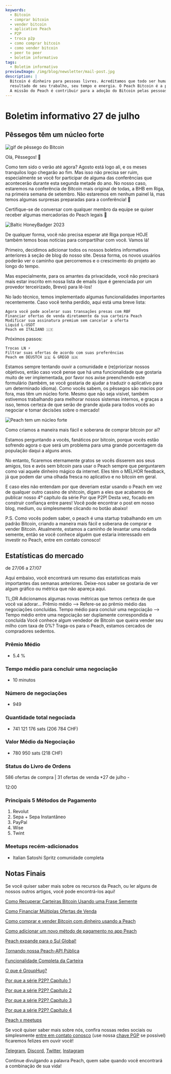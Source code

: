 ```yaml
---
keywords:
  - Bitcoin
  - comprar bitcoin
  - vender bitcoin
  - aplicativo Peach
  - P2P
  - troca p2p
  - como comprar bitcoin
  - como vender bitcoin
  - peer to peer
  - boletim informativo
tags:
  - Boletim informativo
previewImage: /img/blog/newsletter/mail-post.jpg
description: |
  Bitcoin é dinheiro para pessoas livres. Acreditamos que todo ser humano tem o direito de escolher qual dinheiro usar para armazenar sua riqueza, o
  resultado de seu trabalho, seu tempo e energia. O Peach Bitcoin é a plataforma mais fácil para comprar e vender bitcoin de pessoa para pessoa.
  A missão do Peach é contribuir para a adoção do Bitcoin pelas pessoas.
---
```


# Boletim informativo 27 de julho

## Pêssegos têm um núcleo forte

![gif de pêssego do Bitcoin](/img/blog/newsletter/gif-peach.gif)

Olá, Pêssegos! 🍑

Como tem sido o verão até agora? Agosto está logo ali, e os meses tranquilos logo chegarão ao fim. Mas isso não precisa ser ruim, especialmente se você for participar de alguma das conferências que acontecerão durante esta segunda metade do ano.
No nosso caso, estaremos na conferência de Bitcoin mais original de todas, a BHB em Riga, na primeira semana de setembro. Não estaremos em nenhum painel lá, mas temos algumas surpresas preparadas para a conferência! 👀

Certifique-se de conversar com qualquer membro da equipe se quiser receber algumas mercadorias do Peach legais 👕

![Baltic HoneyBadger 2023](https://img.mailinblue.com/5647291/images/content_library/original/64c150feca9a443c5539f14d.jpg)

De qualquer forma, você não precisa esperar até Riga porque HOJE também temos boas notícias para compartilhar com você. Vamos lá!

Primeiro, decidimos adicionar todos os nossos boletins informativos anteriores à seção de blog do nosso site. Dessa forma, os novos usuários poderão ver o caminho que percorremos e o crescimento do projeto ao longo do tempo.

Mas especialmente, para os amantes da privacidade, você não precisará mais estar inscrito em nossa lista de emails (que é gerenciada por um provedor terceirizado, Brevo) para lê-los!

No lado técnico, temos implementado algumas funcionalidades importantes recentemente. Caso você tenha perdido, aqui está uma breve lista:

    Agora você pode acelerar suas transações presas com RBF
    Financiar ofertas de venda diretamente da sua carteira Peach
    Modificar sua assinatura premium sem cancelar a oferta
    Liquid L-USDT
    Peach em ITALIANO 🇮🇹

Próximos passos:

    Trocas LN ⚡
    Filtrar suas ofertas de acordo com suas preferências
    Peach em DEUSTCH 🇩🇪 & GREGO 🇬🇷

Estamos sempre tentando ouvir a comunidade e (re)priorizar nossos objetivos, então caso você pense que há uma funcionalidade que gostaria muito de ver implementada, por favor nos avise preenchendo este formulário (também, se você gostaria de ajudar a traduzir o aplicativo para um determinado idioma).
Como vocês sabem, os pêssegos são macios por fora, mas têm um núcleo forte.
Mesmo que não seja visível, também estivemos trabalhando para melhorar nossos sistemas internos, e graças a isso, temos certeza de que serão de grande ajuda para todos vocês ao negociar e tomar decisões sobre o mercado!

![Peach tem um núcleo forte](https://img.mailinblue.com/5647291/images/content_library/original/64c24bc1b872d13df10ce56f.jpg)

Como criamos a maneira mais fácil e soberana de comprar bitcoin por aí?

Estamos perguntando a vocês, fanáticos por bitcoin, porque vocês estão sofrendo agora o que será um problema para uma grande porcentagem da população daqui a alguns anos.

No entanto, ficaremos eternamente gratos se vocês disserem aos seus amigos, tios e avós sem bitcoin para usar o Peach sempre que perguntarem como vai aquele dinheiro mágico da internet. Eles têm o MELHOR feedback, já que podem dar uma olhada fresca no aplicativo e no bitcoin em geral.

E caso eles não entendam por que deveriam estar usando o Peach em vez de qualquer outro cassino de shitcoin, digam a eles que acabamos de publicar nosso 4º capítulo da série Por que P2P! Desta vez, focado em construir confiança entre pares! Você pode encontrar o post em nosso blog, medium, ou simplesmente clicando no botão abaixo!

P.S. Como vocês podem saber, o peach é uma startup trabalhando em um padrão Bitcoin, criando a maneira mais fácil e soberana de comprar e vender Bitcoin. Atualmente, estamos a caminho de levantar uma rodada semente, então se você conhece alguém que estaria interessado em investir no Peach, entre em contato conosco!

## Estatísticas do mercado

de 27/06 a 27/07

Aqui embaixo, você encontrará um resumo das estatísticas mais importantes das semanas anteriores. Deixe-nos saber se gostaria de ver algum gráfico ou métrica que não apareça aqui.

TL;DR
Adicionamos algumas novas métricas que temos certeza de que você vai adorar...
Prêmio médio --> Refere-se ao prêmio médio das negociações concluídas.
Tempo médio para concluir uma negociação --> Tempo médio entre uma negociação ser duplamente correspondida e concluída
Você conhece algum vendedor de Bitcoin que queira vender seu milho com taxa de 0%? Traga-os para o Peach, estamos cercados de compradores sedentos.

### Prêmio Médio

- 5.4 %

### Tempo médio para concluir uma negociação

- 10 minutos

### Número de negociações

- 949

### Quantidade total negociada

- 741 121 176 sats (206 784 CHF)

### Valor Médio da Negociação

- 780 950 sats (218 CHF)

### Status do Livro de Ordens

586 ofertas de compra | 31 ofertas de venda
\*27 de julho - 

12:00

### Principais 5 Métodos de Pagamento

1. Revolut
2. Sepa + Sepa Instantâneo
3. PayPal
4. Wise
5. Twint

### Meetups recém-adicionados

- Italian Satoshi Spritz comunidade completa

## Notas Finais

Se você quiser saber mais sobre os recursos da Peach, ou ler alguns de nossos outros artigos, você pode encontrá-los aqui!

[Como Recuperar Carteiras Bitcoin Usando uma Frase Semente](https://peachbitcoin.com/pt/blog/how-to-restore-peach-wallet/)

[Como Financiar Múltiplas Ofertas de Venda](https://peachbitcoin.com/pt/blog/funding-multiple-sell-offers/)

[Como comprar e vender Bitcoin com dinheiro usando a Peach](https://peachbitcoin.com/pt/blog/how-to-buy-and-sell-bitcoin-with-cash-using-peach/)

[Como adicionar um novo método de pagamento no app Peach](https://peachbitcoin.com/pt/blog/how-to-add-a-payment-method/)

[Peach expande para o Sul Global!](https://peachbitcoin.com/pt/blog/peach-expands-to-the-global-south/)

[Tornando nossa Peach-API Pública](https://peachbitcoin.com/pt/blog/making-our-peach-api-public/)

[Funcionalidade Completa da Carteira](https://peachbitcoin.com/pt/blog/full-wallet-functionality/)

[O que é GroupHug?](https://peachbitcoin.com/pt/blog/group-hug/)

[Por que a série P2P? Capítulo 1](https://peachbitcoin.com/pt/blog/why-p2p-chapter-1/)

[Por que a série P2P? Capítulo 2](https://peachbitcoin.com/pt/blog/why-p2p-chapter-2/)

[Por que a série P2P? Capítulo 3](https://peachbitcoin.com/pt/blog/why-p2p-chapter-3-circular-economies/)

[Por que a série P2P? Capítulo 4](https://peachbitcoin.com/pt/blog/why-p2p-chapter-4-chains-of-trust/)

[Peach x meetups](https://peachbitcoin.com/pt/blog/peach-for-meetups/)

Se você quiser saber mais sobre nós, confira nossas redes sociais ou simplesmente [entre em contato conosco](mailto:hello@peachbitcoin.com) (use nossa [chave PGP](https://keys.openpgp.org/vks/v1/by-fingerprint/48339A19645E2E53488E0E5479E1B270FACD1BD2) se possível) ficaremos felizes em ouvir você!

[Telegram](https://t.me/+GkOW1J-ixBBkZWRk), [Discord](https://discord.gg/ypeHz3SW54), [Twitter](https://twitter.com/peachbitcoin), [Instagram](https://instagram.com/peachbitcoin)

Continue divulgando a palavra Peach, quem sabe quando você encontrará a combinação de sua vida!

